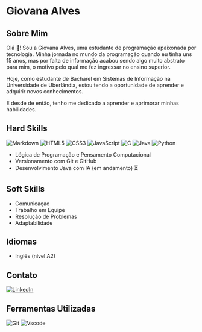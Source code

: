 # Giovana Alves

## Sobre Mim
Olá 👋! Sou a Giovana Alves, uma estudante de programação apaixonada por tecnologia. Minha jornada no mundo da programação quando eu tinha uns 15 anos, mas por falta de informação acabou sendo algo muito abstrato para mim, o motivo pelo qual me fez ingressar no ensino superior. 

Hoje, como estudante de Bacharel em Sistemas de Informação na Universidade de Uberlândia, estou tendo a oportunidade de aprender e adquirir novos conhecimentos.

E desde de então, tenho me dedicado a aprender e aprimorar minhas habilidades.

## Hard Skills 
![Markdown](https://img.shields.io/badge/Markdown-000?style=for-the-badge&logo=markdown)
![HTML5](https://img.shields.io/badge/HTML5-E34F26?style=for-the-badge&logo=html5&logoColor=white)
![CSS3](https://img.shields.io/badge/CSS3-1572B6?style=for-the-badge&logo=css3&logoColor=white)
![JavaScript](https://img.shields.io/badge/JavaScript-F7DF1E?style=for-the-badge&logo=javascript&logoColor=black)
![C](https://img.shields.io/badge/C-00599C?style=for-the-badge&logo=c&logoColor=white)
![Java](https://img.shields.io/badge/java-%23ED8B00.svg?style=for-the-badge&logo=openjdk&logoColor=white)
![Python](https://img.shields.io/badge/python-3670A0?style=for-the-badge&logo=python&logoColor=ffdd54)
- Lógica de Programação e Pensamento Computacional
- Versionamento com Git e GitHub
- Desenvolvimento Java com IA (em andamento) ⏳

## Soft Skills
- Comunicaçao
- Trabalho em Equipe
- Resolução de Problemas
- Adaptabilidade

## Idiomas
- Inglês (nível A2)

## Contato
[![LinkedIn](https://img.shields.io/badge/LinkedIn-0077B5?style=for-the-badge&logo=linkedin&logoColor=white)](www.linkedin.com/in/giohlves)

## Ferramentas Utilizadas
![Git](https://img.shields.io/badge/GIT-E44C30?style=for-the-badge&logo=git&logoColor=white) 
![Vscode](https://img.shields.io/badge/Vscode-007ACC?style=for-the-badge&logo=visual-studio-code&logoColor=white)
